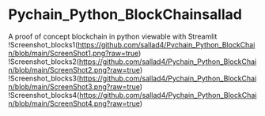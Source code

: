# Pychain_Python_BlockChainsallad
A proof of concept blockchain in python viewable with Streamlit
!Screenshot_blocks1(https://github.com/sallad4/Pychain_Python_BlockChain/blob/main/ScreenShot1.png?raw=true)
!Screenshot_blocks2(https://github.com/sallad4/Pychain_Python_BlockChain/blob/main/ScreenShot2.png?raw=true)
!Screenshot_blocks3(https://github.com/sallad4/Pychain_Python_BlockChain/blob/main/ScreenShot3.png?raw=true)
!Screenshot_blocks4(https://github.com/sallad4/Pychain_Python_BlockChain/blob/main/ScreenShot4.png?raw=true)
